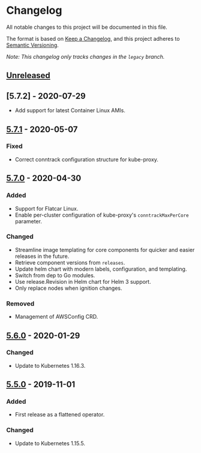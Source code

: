 # Changelog

All notable changes to this project will be documented in this file.

The format is based on [Keep a Changelog](https://keepachangelog.com/en/1.0.0/),
and this project adheres to [Semantic Versioning](https://semver.org/spec/v2.0.0.html).

*Note: This changelog only tracks changes in the `legacy` branch.*

## [Unreleased]

## [5.7.2] - 2020-07-29

- Add support for latest Container Linux AMIs.

## [5.7.1] - 2020-05-07

### Fixed

- Correct conntrack configuration structure for kube-proxy.

## [5.7.0] - 2020-04-30

### Added

- Support for Flatcar Linux.
- Enable per-cluster configuration of kube-proxy's `conntrackMaxPerCore` parameter.

### Changed

- Streamline image templating for core components for quicker and easier releases in the future.
- Retrieve component versions from `releases`.
- Update helm chart with modern labels, configuration, and templating.
- Switch from dep to Go modules.
- Use release.Revision in Helm chart for Helm 3 support.
- Only replace nodes when ignition changes.

### Removed

- Management of AWSConfig CRD.

## [5.6.0] - 2020-01-29

### Changed

- Update to Kubernetes 1.16.3.


## [5.5.0] - 2019-11-01

### Added

- First release as a flattened operator.

### Changed

- Update to Kubernetes 1.15.5.


[Unreleased]: https://github.com/giantswarm/aws-operator/compare/v5.7.1...legacy
[5.7.1]: https://github.com/giantswarm/aws-operator/releases/tag/v5.7.1
[5.7.0]: https://github.com/giantswarm/aws-operator/releases/tag/v5.7.0
[5.6.0]: https://github.com/giantswarm/aws-operator/releases/tag/v5.6.0
[5.5.0]: https://github.com/giantswarm/aws-operator/releases/tag/v5.5.0
